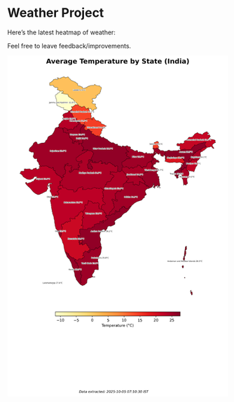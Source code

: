 # Weather Project

Here’s the latest heatmap of weather:

Feel free to leave feedback/improvements.

![India Heatmap](docs/assets/india_heatmap.png?v=E1CC90)
